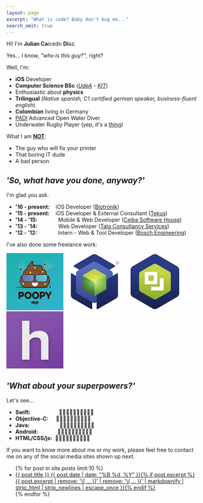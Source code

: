 ```yaml
---
layout: page
excerpt: "What is code? Baby don't bug me..."
search_omit: true
---
```


Hi! I'm **Julian Ca**icedo **Di**az.

Yes... I know, *"who is this guy?"*, right?

Well, I'm:

* **iOS** Developer
* **Computer Science BSc** (<a href="http://www.udea.edu.co" title="Universidad de Antioquia" target="_blank">*UdeA*</a> *-* <a href="https://www.informatik.kit.edu/" title="Karlsruhe Institut für Technologie" target="_blank">*KIT*</a>)
* Enthusiastic about **physics**
* **Trilingual** (*Native spanish, C1 certified german speaker, business-fluent english*)
* **Colombian** living in Germany
* <a href="https://www.padi.com/" title="Professional Association of Diving Instructors" target="_blank">PADI</a> Advanced Open Water Diver
* Underwater Rugby Player (yep, it's a <a href="https://en.wikipedia.org/wiki/Underwater_rugby" title="Underwater Rugby" target="_blank">thing</a>)

What I am **<u>NOT</u>**:

* The guy who will fix your printer
* That boring IT dude
* A bad person

## *'So, what have you done, anyway?'*

I'm glad you ask.

* **'16 - present:** &nbsp;&nbsp;&nbsp;iOS Developer (<a href="https://www.biotronik.com" title="Biotronik SE & Co. KG" target="_blank">Biotronik</a>)
* **'15 - present:** &nbsp;&nbsp;&nbsp;iOS Developer & External Consultant (<a href="http://www.tekus.co/" title="Tekus S.A.S" target="_blank">Tekus</a>)
* **'14 - '15:** &nbsp;&nbsp;&nbsp;&nbsp;&nbsp;&nbsp;&nbsp;&nbsp;&nbsp;&nbsp;&nbsp;&nbsp;&nbsp;Mobile & Web Developer (<a href="https://www.ceiba.com.co/en/" title="Ceiba Software House" target="_blank">Ceiba Software House</a>)
* **'13 - '14:** &nbsp;&nbsp;&nbsp;&nbsp;&nbsp;&nbsp;&nbsp;&nbsp;&nbsp;&nbsp;&nbsp;&nbsp;&nbsp;Web Developer (<a href="https://www.tcs.com/" title="Tata Consultancy Services" target="_blank">Tata Consultancy Services</a>)
* **'12 - '12:** &nbsp;&nbsp;&nbsp;&nbsp;&nbsp;&nbsp;&nbsp;&nbsp;&nbsp;&nbsp;&nbsp;&nbsp;&nbsp;Intern - Web & Tool Developer (<a href="http://www.bosch-engineering.de/" title="Bosch Engineering" target="_blank">Bosch Engineering</a>)

I've also done some freelance work:

<a href="http://poopyapp.invertebrado.co/" title="Poopy App (2018)" target="_blank">![poopyapp](images/poopy150.png)</a>&nbsp;&nbsp;[![arkboxp](images/arkboxp150.jpg "Arkbox Player (2016)")](https://itunes.apple.com/us/app/arkbox/id1225658412?mt=8)&nbsp;&nbsp;[![arkboxm](images/arkboxm150.jpg "Arkbox Messaging (2017)")](https://itunes.apple.com/us/app/arkbox-messaging/id1275899227?mt=8)&nbsp;&nbsp;[![homebase](images/homebase150.jpg "homebase")](https://itunes.apple.com/us/app/homebase-employee-scheduling/id871544379?mt=8)

## *'What about your superpowers?'*

Let's see...

* **Swift:** &nbsp;&nbsp;&nbsp;&nbsp;&nbsp;&nbsp;&nbsp;&nbsp;&nbsp;&nbsp;&nbsp;&nbsp;&nbsp;&nbsp;&nbsp;&nbsp;&nbsp;&nbsp;🌋🌋🌋🌋🌋🌋🌋🌋🗻🗻
* **Objective-C:** &nbsp;&nbsp;&nbsp;&nbsp;🌋🌋🌋🌋🌋🌋🌋🗻🗻🗻
* **Java:** &nbsp;&nbsp;&nbsp;&nbsp;&nbsp;&nbsp;&nbsp;&nbsp;&nbsp;&nbsp;&nbsp;&nbsp;&nbsp;&nbsp;&nbsp;&nbsp;&nbsp;&nbsp;&nbsp;🌋🌋🌋🌋🌋🌋🌋🗻🗻🗻
* **Android:** &nbsp;&nbsp;&nbsp;&nbsp;&nbsp;&nbsp;&nbsp;&nbsp;&nbsp;&nbsp;&nbsp;&nbsp;🌋🌋🌋🌋🌋🌋🗻🗻🗻🗻
* **HTML/CSS/js:** &nbsp;🌋🌋🌋🌋🌋🌋🌋🗻🗻🗻

If you want to know more about me or my work, please feel free to contact me on any of the social media sites shown up next.

<ul class="post-list">
{% for post in site.posts limit:10 %}
  <li><article><a href="{{ site.url }}{{ post.url }}">{{ post.title }} <span class="entry-date"><time datetime="{{ post.date | date_to_xmlschema }}">{{ post.date | date: "%B %d, %Y" }}</time></span>{% if post.excerpt %} <span class="excerpt">{{ post.excerpt | remove: '\[ ... \]' | remove: '\( ... \)' | markdownify | strip_html | strip_newlines | escape_once }}</span>{% endif %}</a></article></li>
{% endfor %}
</ul>
